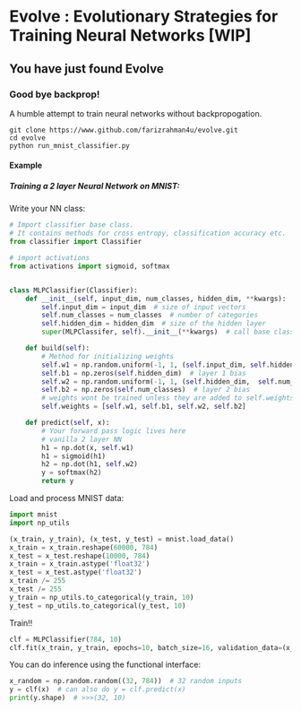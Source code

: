 # Evolve : Evolutionary Strategies for Training Neural Networks [WIP]

## You have just found Evolve

### Good bye backprop!

A humble attempt to train neural networks without backpropogation.

```shell
git clone https://www.github.com/farizrahman4u/evolve.git
cd evolve
python run_mnist_classifier.py
```


#### Example

##### Training a 2 layer Neural Network on MNIST:

Write your NN class:

```python
# Import classifier base class.
# It contains methods for cross entropy, classification accuracy etc.
from classifier import Classifier

# import activations
from activations import sigmoid, softmax


class MLPClassifier(Classifier):
    def __init__(self, input_dim, num_classes, hidden_dim, **kwargs):
        self.input_dim = input_dim  # size of input vectors
        self.num_classes = num_classes  # number of categories
        self.hidden_dim = hidden_dim  # size of the hidden layer
        super(MLPClassifer, self).__init__(**kwargs)  # call base class constructor

    def build(self):
        # Method for initializing weights
        self.w1 = np.random.uniform(-1, 1, (self.input_dim, self.hidden_dim))  # layer 1 matrix
        self.b1 = np.zeros(self.hidden_dim)  # layer 1 bias
        self.w2 = np.random.uniform(-1, 1, (self.hidden_dim,  self.num_classes))  # layer 2 matrix
        self.b2 = np.zeros(self.num_classes)  # layer 2 bias
        # weights wont be trained unless they are added to self.weights list
        self.weights = [self.w1, self.b1, self.w2, self.b2]

    def predict(self, x):
        # Your forward pass logic lives here
        # vanilla 2 layer NN
        h1 = np.dot(x, self.w1)
        h1 = sigmoid(h1)
        h2 = np.dot(h1, self.w2)
        y = softmax(h2)
        return y

```

Load and process MNIST data:

```python
import mnist
import np_utils

(x_train, y_train), (x_test, y_test) = mnist.load_data()
x_train = x_train.reshape(60000, 784)
x_test = x_test.reshape(10000, 784)
x_train = x_train.astype('float32')
x_test = x_test.astype('float32')
x_train /= 255
x_test /= 255
y_train = np_utils.to_categorical(y_train, 10)
y_test = np_utils.to_categorical(y_test, 10)
```

Train!!

```python
clf = MLPClassifier(784, 10)
clf.fit(x_train, y_train, epochs=10, batch_size=16, validation_data=(x_test, y_test))
```

You can do inference using the functional interface:

```python
x_random = np.random.random((32, 784))  # 32 random inputs
y = clf(x)  # can also do y = clf.predict(x)
print(y.shape)  # >>>(32, 10)
```
